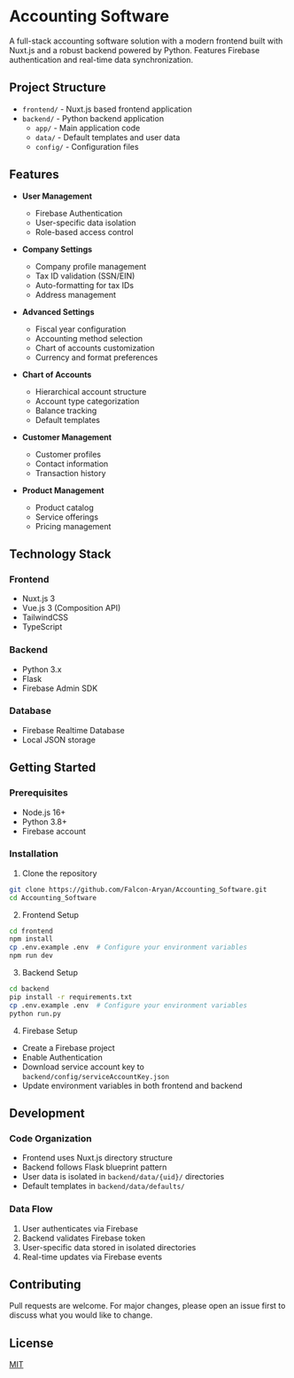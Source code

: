 # Accounting Software

A full-stack accounting software solution with a modern frontend built with Nuxt.js and a robust backend powered by Python. Features Firebase authentication and real-time data synchronization.

## Project Structure

- `frontend/` - Nuxt.js based frontend application
- `backend/` - Python backend application
  - `app/` - Main application code
  - `data/` - Default templates and user data
  - `config/` - Configuration files

## Features

- **User Management**
  - Firebase Authentication
  - User-specific data isolation
  - Role-based access control

- **Company Settings**
  - Company profile management
  - Tax ID validation (SSN/EIN)
  - Auto-formatting for tax IDs
  - Address management

- **Advanced Settings**
  - Fiscal year configuration
  - Accounting method selection
  - Chart of accounts customization
  - Currency and format preferences

- **Chart of Accounts**
  - Hierarchical account structure
  - Account type categorization
  - Balance tracking
  - Default templates

- **Customer Management**
  - Customer profiles
  - Contact information
  - Transaction history

- **Product Management**
  - Product catalog
  - Service offerings
  - Pricing management

## Technology Stack

### Frontend
- Nuxt.js 3
- Vue.js 3 (Composition API)
- TailwindCSS
- TypeScript

### Backend
- Python 3.x
- Flask
- Firebase Admin SDK

### Database
- Firebase Realtime Database
- Local JSON storage

## Getting Started

### Prerequisites
- Node.js 16+
- Python 3.8+
- Firebase account

### Installation

1. Clone the repository
```bash
git clone https://github.com/Falcon-Aryan/Accounting_Software.git
cd Accounting_Software
```

2. Frontend Setup
```bash
cd frontend
npm install
cp .env.example .env  # Configure your environment variables
npm run dev
```

3. Backend Setup
```bash
cd backend
pip install -r requirements.txt
cp .env.example .env  # Configure your environment variables
python run.py
```

4. Firebase Setup
- Create a Firebase project
- Enable Authentication
- Download service account key to `backend/config/serviceAccountKey.json`
- Update environment variables in both frontend and backend

## Development

### Code Organization
- Frontend uses Nuxt.js directory structure
- Backend follows Flask blueprint pattern
- User data is isolated in `backend/data/{uid}/` directories
- Default templates in `backend/data/defaults/`

### Data Flow
1. User authenticates via Firebase
2. Backend validates Firebase token
3. User-specific data stored in isolated directories
4. Real-time updates via Firebase events

## Contributing
Pull requests are welcome. For major changes, please open an issue first to discuss what you would like to change.

## License
[MIT](https://choosealicense.com/licenses/mit/)
